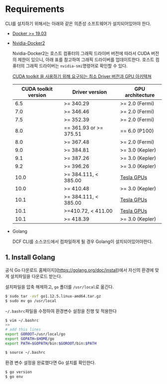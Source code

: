 # Requirements

CLI를 설치하기 위해서는 아래와 같은 의존성 소프트웨어가 설치되어있어야 한다.



- [Docker >= 19.03](https://docs.docker.com/v17.09/engine/installation/linux/docker-ce/ubuntu/)

- [Nvidia-Docker2](https://github.com/nvidia/nvidia-docker/wiki/Installation-(version-2.0))

  Nvidia-Docker2는 호스트 컴퓨터의 그래픽 드라이버 버전에 따라서 CUDA 버전의 제한이 있으니, 아래 표를 참고하여 그래픽 드라이버를 업데이트한다. 호스트 컴퓨터의 그래픽 드라이버는 `nvidia-smi`명령어로 확인할 수 있다.

  

  [CUDA toolkit 을 사용하기 위해 요구되는 최소 Driver 버전과 GPU 아키텍쳐](https://github.com/NVIDIA/nvidia-docker/wiki/CUDA#requirements)

  | **CUDA toolkit version** | **Driver version**     | **GPU architecture**                                         |
  | ------------------------ | ---------------------- | ------------------------------------------------------------ |
  | 6.5                      | >= 340.29              | >= 2.0 (Fermi)                                               |
  | 7.0                      | >= 346.46              | >= 2.0 (Fermi)                                               |
  | 7.5                      | >= 352.39              | >= 2.0 (Fermi)                                               |
  | 8.0                      | == 361.93 or >= 375.51 | == 6.0 (P100)                                                |
  | 8.0                      | >= 367.48              | >= 2.0 (Fermi)                                               |
  | 9.0                      | >= 384.81              | >= 3.0 (Kepler)                                              |
  | 9.1                      | >= 387.26              | >= 3.0 (Kepler)                                              |
  | 9.2                      | >= 396.26              | >= 3.0 (Kepler)                                              |
  | 10.0                     | >= 384.111, < 385.00   | [Tesla GPUs](https://docs.nvidia.com/cuda/cuda-c-best-practices-guide/index.html#flexible-upgrade-path) |
  | 10.0                     | >= 410.48              | >= 3.0 (Kepler)                                              |
  | 10.1                     | >= 384.111, < 385.00   | [Tesla GPUs](https://docs.nvidia.com/cuda/cuda-c-best-practices-guide/index.html#flexible-upgrade-path) |
  | 10.1                     | >=410.72, < 411.00     | [Tesla GPUs](https://docs.nvidia.com/cuda/cuda-c-best-practices-guide/index.html#flexible-upgrade-path) |
  | 10.1                     | >= 418.39              | >= 3.0 (Kepler)                                              |

  

- Golang

  DCF CLI를 소스코드에서 컴파일하게 될 경우 Golang이 설치되어있어야한다.



## 1. Install Golang

공식 Go 다운로드 홈페이지](https://golang.org/doc/install)에서 자신의 환경에 맞게 설치파일을 다운로드 받는다.

설치파일을 압축 해제하고, `go` 폴더를 `/usr/local`로 옮긴다.

```bash
$ sudo tar -xvf go1.12.5.linux-amd64.tar.gz
$ sudo mv go /usr/local
```



`~/.bashrc`파일을 수정하여 환경변수 설정을 진행 및 적용한다

```bash
$ vim ~/.bashrc
>>
# add this lines
export GOROOT=/usr/local/go
export GOPATH=$HOME/go
export PATH=$GOPATH/bin:$GOROOT/bin:$PATH

$ source ~/.bashrc
```



환경 변수 설정을 완료했다면 Go 설치를 확인한다.

```bash
$ go version
$ go env
```
